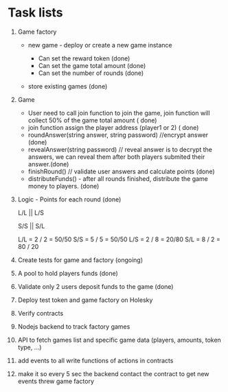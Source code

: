 # Task lists

1. Game factory

   - new game - deploy or create a new game instance

     - Can set the reward token (done)
     - Can set the game total amount (done)
     - Can set the number of rounds (done)

   - store existing games (done)

2. Game

   - User need to call join function to join the game, join function will collect 50% of the game total amount ( done)
   - join function assign the player address (player1 or 2) ( done)
   - roundAnswer(string answer, string password) //encrypt answer (done)
   - revealAnswer(string password) // reveal answer is to decrypt the answers, we can reveal them after both players submited their answer.(done)
   - finishRound() // validate user answers and calculate points (done)
   - distributeFunds() - after all rounds finished, distribute the game money to players. (done)

3. Logic - Points for each round (done)

   L/L || L/S

   S/S || S/L

   L/L = 2 / 2 = 50/50
   S/S = 5 / 5 = 50/50
   L/S = 2 / 8 = 20/80
   S/L = 8 / 2 = 80 / 20

4. Create tests for game and factory (ongoing)

5. A pool to hold players funds (done)
6. Validate only 2 users deposit funds to the game (done)

7. Deploy test token and game factory on Holesky
8. Verify contracts
9. Nodejs backend to track factory games
10. API to fetch games list and specific game data (players, amounts, token type, ...)

11. add events to all write functions of actions in contracts

12. make it so every 5 sec the backend contact the contract to get new events threw game factory

